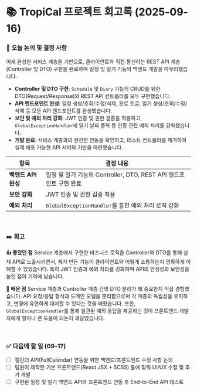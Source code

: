 # 📚 TropiCal 프로젝트 회고록 (2025-09-16)

### 📌 오늘 논의 및 결정 사항
어제 완성한 서비스 계층을 기반으로, 클라이언트와 직접 통신하는 REST API 계층(Controller 및 DTO) 구현을 완료하며 일정 및 일기 기능의 백엔드 개발을 마무리했습니다.

- **Controller 및 DTO 구현**: `Schedule` 및 `Diary` 기능의 CRUD를 위한 DTO(Request/Response)와 REST API 컨트롤러를 모두 구현했습니다.
- **API 엔드포인트 완성**: 일정 생성/조회/수정/삭제, 완료 토글, 일기 생성/조회/수정/삭제 등 모든 API 엔드포인트를 완성했습니다.
- **보안 및 예외 처리 강화**: JWT 인증 및 권한 검증을 적용하고, `GlobalExceptionHandler`에 일기 날짜 중복 등 인증 관련 예외 처리를 강화했습니다.
- **개발 완료**: 서비스 계층과의 완전한 연동을 확인하고, 테스트 컨트롤러를 제거하여 실제 배포 가능한 API 서버의 기반을 마련했습니다.

| 항목 | 결정 내용 |
| --- | --- |
| **백엔드 API 완성** | 일정 및 일기 기능의 Controller, DTO, REST API 엔드포인트 구현 완료 |
| **보안 강화** | JWT 인증 및 권한 검증 적용 |
| **예외 처리** | `GlobalExceptionHandler`를 통한 예외 처리 로직 강화 |

<br>

### ✒️ 회고

**👍 좋았던 점**
Service 계층에서 구현한 비즈니스 로직을 Controller와 DTO를 통해 실제 API로 노출시키면서, 제가 만든 기능이 클라이언트와 어떻게 소통하는지 명확하게 이해할 수 있었습니다. 특히 JWT 인증과 예외 처리를 강화하며 API의 안정성과 보안성을 높인 점이 기억에 남습니다.

**🤔 배운 점**
Service 계층과 Controller 계층 간의 DTO 분리가 왜 중요한지 직접 경험했습니다. API 요청/응답 형식과 도메인 모델을 분리함으로써 각 계층의 독립성을 유지하고, 변경에 유연하게 대처할 수 있다는 것을 배웠습니다. 또한, `GlobalExceptionHandler`를 통해 일관된 예외 응답을 제공하는 것이 프론트엔드 개발자에게 얼마나 큰 도움이 되는지 깨달았습니다.

<br>

### ✅ 다음에 할 일 (09-17)
- [ ] 캘린더 API(FullCalendar) 연동을 위한 백엔드/프론트엔드 수정 사항 논의
- [ ] 팀원이 제작한 기본 프론트엔드(React JSX + SCSS) 틀에 맞춰 UI/UX 수정 및 추가 개발
- [ ] 구현된 일정 및 일기 백엔드 API와 프론트엔드 연동 후 End-to-End API 테스트
